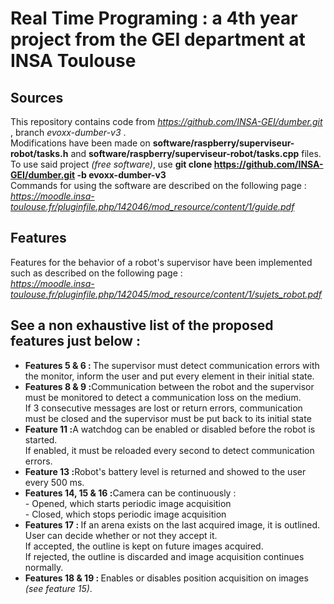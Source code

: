 # Real Time Programing : a 4th year project from the GEI department at INSA Toulouse 

## Sources 
This repository contains code from <em> https://github.com/INSA-GEI/dumber.git </em>, branch <em> evoxx-dumber-v3 </em>. <br>
Modifications have been made on <strong>software/raspberry/superviseur-robot/tasks.h</strong> and <strong>software/raspberry/superviseur-robot/tasks.cpp</strong> files. <br>
To use said project <em> (free software)</em>, use <strong> git clone https://github.com/INSA-GEI/dumber.git -b evoxx-dumber-v3 </strong> <br>
Commands for using the software are described on the following page : <br>
<em> https://moodle.insa-toulouse.fr/pluginfile.php/142046/mod_resource/content/1/guide.pdf </em>

## Features
Features for the behavior of a robot's supervisor have been implemented such as described on the following page : <br>
<em> https://moodle.insa-toulouse.fr/pluginfile.php/142045/mod_resource/content/1/sujets_robot.pdf </em> <br>
## See a non exhaustive list of the proposed features just below :
<ul>
<li><strong>Features 5 & 6 : </strong>The supervisor must detect communication errors with the monitor, inform the user and put every element in their initial state.</li>
<li><strong>Features 8 & 9 :</strong>Communication between the robot and the supervisor must be monitored to detect a communication loss on the medium. <br> If 3 consecutive messages are lost or return errors, communication must be closed and the supervisor must be put back to its initial state</li>
<li><strong>Feature 11 :</strong>A watchdog can be enabled or disabled before the robot is started. <br> If enabled, it must be reloaded every second to detect communication errors.</li>
<li><strong>Feature 13 :</strong>Robot's battery level is returned and showed to the user every 500 ms. </li>
<li><strong>Features 14, 15 & 16 :</strong>Camera can be continuously :<br>
  - Opened, which starts periodic image acquisition <br>
  - Closed, which stops periodic image acquisition </li>
<li><strong>Features 17 : </strong>If an arena exists on the last acquired image, it is outlined. User can decide whether or not they accept it. <br>
If accepted, the outline is kept on future images acquired. <br>
If rejected, the outline is discarded and image acquisition continues normally.</li>
<li><strong>Features 18 & 19 : </strong>Enables or disables position acquisition on images <em> (see feature 15)</em>.</li>
</ul>
